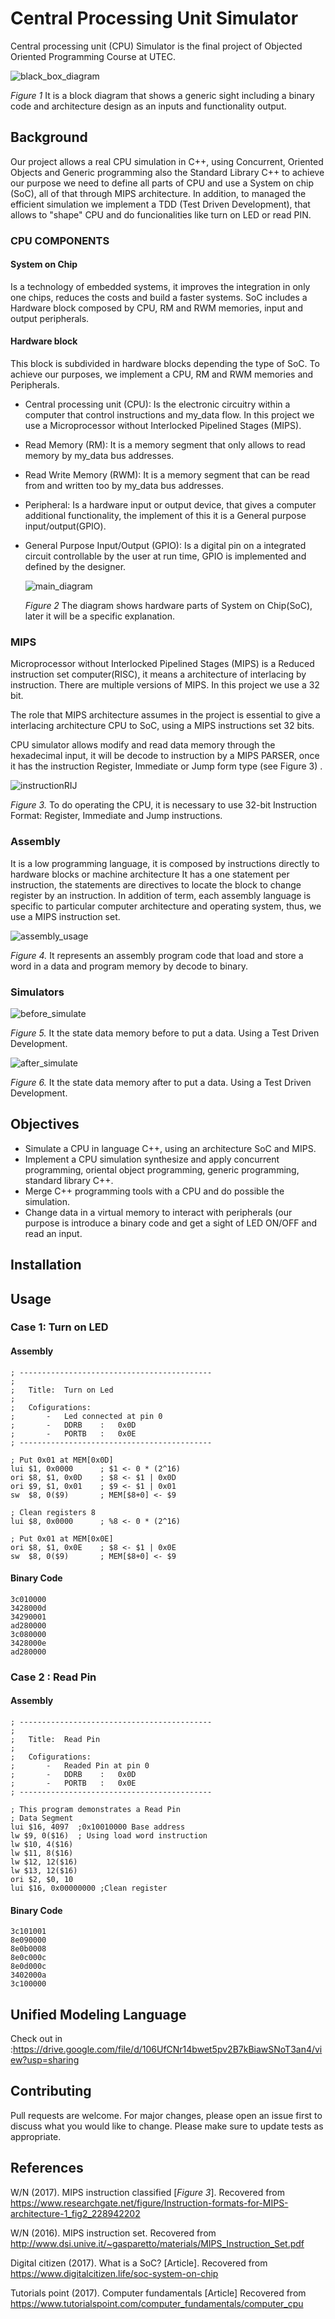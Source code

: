 # Central Processing Unit Simulator

Central processing unit (CPU) Simulator is the final project of Objected Oriented Programming Course at UTEC.

 ![black_box_diagram](https://user-images.githubusercontent.com/49255376/60748096-0fa23700-9f50-11e9-9201-aaab1c959b25.PNG)

*Figure 1* It is a block diagram that shows a generic sight 
including a binary code and architecture design as 
an inputs and functionality output.

## Background
Our project allows a real CPU simulation in C++, using  Concurrent, Oriented Objects and Generic programming
also the Standard Library C++ to achieve our purpose we need to define all parts of CPU and use
a System on chip (SoC), all of that through MIPS architecture.
In addition, to managed the efficient simulation we implement a TDD (Test Driven Development), that allows to
"shape" CPU and do funcionalities like turn on LED or read PIN.

### CPU COMPONENTS

#### System on Chip
Is a technology of embedded systems, it improves the integration in only one chips, reduces the costs and build
a faster systems.
SoC includes a Hardware block composed by CPU, RM and RWM memories, input and output 
peripherals.
#### Hardware block

This block is subdivided in hardware blocks depending the type of SoC.
To achieve our purposes, we implement a CPU, RM and RWM memories and Peripherals.
* Central processing unit (CPU): Is the electronic circuitry within a computer that control instructions and my_data flow.
In this project we use a Microprocessor without Interlocked Pipelined Stages (MIPS).
* Read Memory (RM): It is a memory segment that only allows to read memory by  my_data bus addresses.
* Read Write Memory (RWM): It is a memory segment that can be read from and written too by my_data bus addresses.
* Peripheral: Is a hardware input or output device, that gives a computer additional functionality, the implement of this
it is a General purpose input/output(GPIO).
* General Purpose Input/Output (GPIO):  Is a digital pin on a integrated circuit controllable by the user at run time,
GPIO is implemented and defined by the designer.

  ![main_diagram](https://user-images.githubusercontent.com/49255376/60749363-87775e00-9f5e-11e9-8046-d6c1f9779be5.PNG)
  
  *Figure 2* The diagram shows hardware parts of System on Chip(SoC),
  later it will be a specific explanation. 
   

### MIPS
Microprocessor without Interlocked Pipelined Stages (MIPS) is a Reduced instruction set computer(RISC), it means a architecture of 
interlacing by instruction.
There are multiple versions of MIPS. In this project we use a 32 bit.

The role that MIPS architecture assumes in the project is essential to give a interlacing architecture CPU
to SoC, using a MIPS instructions set 32 bits.

CPU simulator allows modify and read data memory through the hexadecimal input, it will be 
decode to instruction by a MIPS PARSER, once it has the instruction Register, Immediate or Jump form type (see Figure 3) .  


  ![instructionRIJ](https://user-images.githubusercontent.com/49255376/60747787-9275c280-9f4d-11e9-9024-dfedc6062ba4.png)


*Figure 3.* To do operating the CPU, it is necessary to use 32-bit Instruction Format: Register, Immediate and Jump instructions.
 
### Assembly
It is a low programming language, it is composed by instructions directly to hardware blocks or machine architecture
It has a one statement per instruction,  the statements are directives to locate the block to change register by an instruction.
In addition of term, each assembly language is specific to particular computer architecture and operating system, thus, we use a
MIPS instruction set.

![assembly_usage](https://user-images.githubusercontent.com/49255376/60750197-a4b22980-9f6a-11e9-9708-f88f65152439.png)
 
*Figure 4.* It represents an assembly program code that load and store a word in a data and program memory by decode 
to binary.

### Simulators

![before_simulate](https://user-images.githubusercontent.com/49255376/60756911-32246680-9fc9-11e9-8c71-9612d6094c82.PNG)

*Figure 5.* It the state data memory before to put a data. Using a Test Driven Development.

![after_simulate](https://user-images.githubusercontent.com/49255376/60756931-816a9700-9fc9-11e9-920c-8b132d6206e8.PNG)

*Figure 6.* It the state data memory after to put a data. Using a Test Driven Development.

## Objectives

* Simulate a CPU in language C++, using an architecture SoC and MIPS.
* Implement a CPU simulation synthesize and apply concurrent programming, oriental object programming, generic programming, 
standard library C++. 
* Merge C++ programming tools with a CPU and do possible the simulation.
* Change data in a virtual memory to interact with peripherals (our purpose is introduce a binary code 
and get a sight of LED ON/OFF and read an input.

## Installation


## Usage

 
### Case 1: Turn on LED   
#### Assembly
    ; -------------------------------------------
    ;
    ;	Title:	Turn on Led
    ;
    ;	Cofigurations:
    ;		-	Led connected at pin 0
    ;		- 	DDRB 	:	0x0D
    ;		-	PORTB	:	0x0E
    ; -------------------------------------------
    
    ; Put 0x01 at MEM[0x0D]
    lui $1, 0x0000		; $1 <- 0 * (2^16)
    ori $8, $1, 0x0D	; $8 <- $1 | 0x0D
    ori $9, $1, 0x01	; $9 <- $1 | 0x01
    sw	$8, 0($9)		; MEM[$8+0] <- $9
    
    ; Clean registers 8
    lui $8, 0x0000		; %8 <- 0 * (2^16)
    
    ; Put 0x01 at MEM[0x0E]
    ori $8, $1, 0x0E	; $8 <- $1 | 0x0E
    sw	$8, 0($9)		; MEM[$8+0] <- $9

#### Binary Code
    
    3c010000
    3428000d
    34290001
    ad280000
    3c080000
    3428000e
    ad280000
### Case 2 : Read Pin

#### Assembly
    ; -------------------------------------------
    ;
    ;	Title:	Read Pin
    ;
    ;	Cofigurations:
    ;		-	Readed Pin at pin 0
    ;		- 	DDRB 	:	0x0D
    ;		-	PORTB	:	0x0E
    ; -------------------------------------------
    
    ; This program demonstrates a Read Pin
    ; Data Segment
    lui $16, 4097  ;0x10010000 Base address
    lw $9, 0($16)  ; Using load word instruction
    lw $10, 4($16)
    lw $11, 8($16)
    lw $12, 12($16)
    lw $13, 12($16)
    ori $2, $0, 10
    lui $16, 0x00000000 ;Clean register

#### Binary Code

    3c101001
    8e090000
    8e0b0008
    8e0c000c
    8e0d000c
    3402000a
    3c100000


## Unified Modeling Language
Check out in :https://drive.google.com/file/d/106UfCNr14bwet5pv2B7kBiawSNoT3an4/view?usp=sharing

## Contributing
Pull requests are welcome. For major changes, please open an issue first to discuss what you would like to change.
Please make sure to update tests as appropriate.

## References
W/N (2017). MIPS instruction classified [*Figure 3*]. Recovered from  https://www.researchgate.net/figure/Instruction-formats-for-MIPS-architecture-1_fig2_228942202

W/N (2016). MIPS instruction set. Recovered from http://www.dsi.unive.it/~gasparetto/materials/MIPS_Instruction_Set.pdf

Digital citizen (2017). What is a SoC? [Article]. Recovered from https://www.digitalcitizen.life/soc-system-on-chip
 
Tutorials point (2017). Computer fundamentals [Article] Recovered from https://www.tutorialspoint.com/computer_fundamentals/computer_cpu
